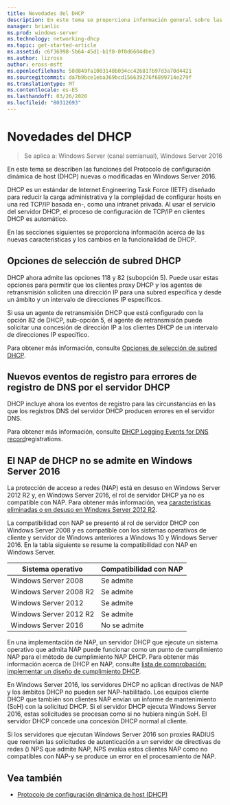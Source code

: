 ```yaml
---
title: Novedades del DHCP
description: En este tema se proporciona información general sobre las nuevas características del Protocolo de configuración dinámica de host (DHCP) en Windows Server 2016.
manager: brianlic
ms.prod: windows-server
ms.technology: networking-dhcp
ms.topic: get-started-article
ms.assetid: c6f36998-5b64-45d1-b1f0-0f0d6604dbe3
ms.author: lizross
author: eross-msft
ms.openlocfilehash: 58d849fa1003148b034cc426817b97d3a70d4421
ms.sourcegitcommit: da7b9bce1eba369bcd156639276f6899714e279f
ms.translationtype: MT
ms.contentlocale: es-ES
ms.lasthandoff: 03/26/2020
ms.locfileid: "80312693"
---
```

# <a name="whats-new-in-dhcp"></a>Novedades del DHCP

>Se aplica a: Windows Server (canal semianual), Windows Server 2016

En este tema se describen las funciones del Protocolo de configuración dinámica de host (DHCP) nuevas o modificadas en Windows Server 2016.
  
DHCP es un estándar de Internet Engineering Task Force (IETF) diseñado para reducir la carga administrativa y la complejidad de configurar hosts en una red TCP/IP basada en\-, como una intranet privada. Al usar el servicio del servidor DHCP, el proceso de configuración de TCP/IP en clientes DHCP es automático.

En las secciones siguientes se proporciona información acerca de las nuevas características y los cambios en la funcionalidad de DHCP.

## <a name="dhcp-subnet-selection-options"></a>Opciones de selección de subred DHCP

DHCP ahora admite las opciones 118 y 82 \(subopción 5\). Puede usar estas opciones para permitir que los clientes proxy DHCP y los agentes de retransmisión soliciten una dirección IP para una subred específica y desde un ámbito y un intervalo de direcciones IP específicos.


Si usa un agente de retransmisión DHCP que está configurado con la opción 82 de DHCP, sub\-opción 5, el agente de retransmisión puede solicitar una concesión de dirección IP a los clientes DHCP de un intervalo de direcciones IP específico.

Para obtener más información, consulte [Opciones de selección de subred DHCP](dhcp-subnet-options.md).

## <a name="new-logging-events-for-dns-registration-failures-by-the-dhcp-server"></a>Nuevos eventos de registro para errores de registro de DNS por el servidor DHCP

DHCP incluye ahora los eventos de registro para las circunstancias en las que los registros DNS del servidor DHCP producen errores en el servidor DNS.

Para obtener más información, consulte [DHCP Logging Events for DNS record](dhcp-dns-events.md)registrations.

## <a name="dhcp-nap-is-not-supported-in-windows-server-2016"></a>El NAP de DHCP no se admite en Windows Server 2016

La protección de acceso a redes \(NAP\) está en desuso en Windows Server 2012 R2 y, en Windows Server 2016, el rol de servidor DHCP ya no es compatible con NAP. Para obtener más información, vea [características eliminadas o en desuso en Windows Server 2012 R2](https://technet.microsoft.com/library/dn303411.aspx).  
  
La compatibilidad con NAP se presentó al rol de servidor DHCP con Windows Server 2008 y es compatible con los sistemas operativos de cliente y servidor de Windows anteriores a Windows 10 y Windows Server 2016. En la tabla siguiente se resume la compatibilidad con NAP en Windows Server.  
  
|Sistema operativo|Compatibilidad con NAP|  
|--------------------|---------------|  
| Windows Server 2008 |Se admite|  
| Windows Server 2008 R2 |Se admite|  
| Windows Server 2012 |Se admite|  
| Windows Server 2012 R2 |Se admite|  
| Windows Server 2016|No se admite|  
  
En una implementación de NAP, un servidor DHCP que ejecute un sistema operativo que admita NAP puede funcionar como un punto de cumplimiento NAP para el método de cumplimiento NAP DHCP. Para obtener más información acerca de DHCP en NAP, consulte [lista de comprobación: implementar un diseño de cumplimiento DHCP](https://technet.microsoft.com/library/dd314186.aspx).  
  
En Windows Server 2016, los servidores DHCP no aplican directivas de NAP y los ámbitos DHCP no pueden ser NAP\-habilitado. Los equipos cliente DHCP que también son clientes NAP envían un informe de mantenimiento \(SoH\) con la solicitud DHCP. Si el servidor DHCP ejecuta Windows Server 2016, estas solicitudes se procesan como si no hubiera ningún SoH. El servidor DHCP concede una concesión DHCP normal al cliente. 

Si los servidores que ejecutan Windows Server 2016 son proxies RADIUS que reenvían las solicitudes de autenticación a un servidor de directivas de redes \(\) NPS que admite NAP, NPS evalúa estos clientes NAP como no compatibles con NAP\-y se produce un error en el procesamiento de NAP.
  
## <a name="see-also"></a>Vea también  
  
-   [Protocolo de configuración dinámica de host (DHCP)](Dynamic-Host-Configuration-Protocol--DHCP-.md)  
  

